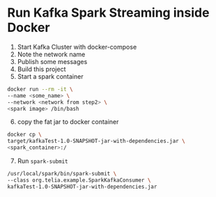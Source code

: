 # Run Kafka Spark Streaming inside Docker

1. Start Kafka Cluster with docker-compose
2. Note the network name
3. Publish some messages
4. Build this project
5. Start a spark container 
```bash
docker run --rm -it \
--name <some_name> \
--network <network from step2> \
<spark image> /bin/bash
```
6. copy the fat jar to docker container
```bash
docker cp \
target/kafkaTest-1.0-SNAPSHOT-jar-with-dependencies.jar \
<spark_container>:/
```
7. Run `spark-submit`
```bash
/usr/local/spark/bin/spark-submit \
--class org.telia.example.SparkKafkaConsumer \
kafkaTest-1.0-SNAPSHOT-jar-with-dependencies.jar
```